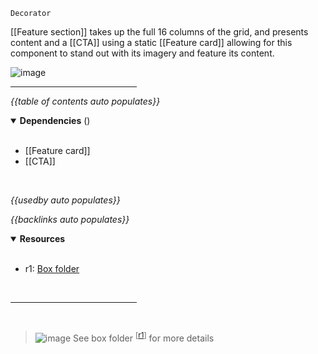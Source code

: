 `Decorator` <!-- category start --><!-- category end -->

[[Feature section]] takes up the full 16 columns of the grid, and presents content and a [[CTA]] using a static [[Feature card]] allowing for this component to stand out with its imagery and feature its content.

![image](https://user-images.githubusercontent.com/3793636/121033180-92058800-c771-11eb-8177-44d1528147dd.png)

<hr width="40%" />

<!-- toc start open="true" depthStart="3" depthEnd="5" -->
*{{table of contents auto populates}}*
<!-- toc end -->

<details open="true">
  <summary><strong>Dependencies</strong> (<!-- dependencyCount start --><!-- dependencyCount end -->)</summary><br />

- [[Feature card]]
- [[CTA]]

<br />
</details>

<!-- usedby start open="true" -->
*{{usedby auto populates}}*
<!-- usedby end -->

<!-- backlinks start open="true" -->
*{{backlinks auto populates}}*
<!-- backlinks end -->

<a name="resources"></a>
<details open="true">
  <summary><strong>Resources</strong></summary><br />

- r1: [Box folder](https://ibm.ent.box.com/folder/137684054266)

<br />
</details>

<hr width="40%" />

<br />

> ![image](https://user-images.githubusercontent.com/3793636/117873919-f6faba80-b265-11eb-81a5-039bdcd822e8.png)  See box folder <sup>[[r1](#resources)]</sup> for more details